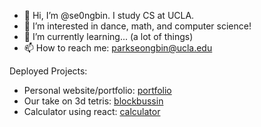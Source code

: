 - 👋 Hi, I’m @se0ngbin. I study CS at UCLA.
- 👀 I’m interested in dance, math, and computer science!
- 🌱 I’m currently learning... (a lot of things)
- 📫 How to reach me: parkseongbin@ucla.edu

Deployed Projects:
- Personal website/portfolio: [portfolio](https://se0ngbin.github.io/portfolio/)
- Our take on 3d tetris: [blockbussin](https://lenchennychen.github.io/blockbussin/)
- Calculator using react: [calculator](https://se0ngbin.github.io/react-calculator/)
<!---
se0ngbin/se0ngbin is a ✨ special ✨ repository because its `README.md` (this file) appears on your GitHub profile.
You can click the Preview link to take a look at your changes.
--->
